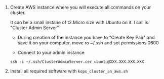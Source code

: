 1. Create AWS instance where you will execute all commands on your cluster.

    It can be a small instane of t2.Micro size with Ubuntu on it. I call is "Cluster Admin Server"

    * During creation of the instance you have to "Create Key Pair" and save it on your computer, move ro ~/.ssh and set permissions 0600
    
    * Connect to your admin instance
    
    ```
    ssh -i ~/.ssh/ClusterAdminServer.cer ubuntu@XXX.XXX.XXX.XXX
    ```

1. Install all required software with `kops_cluster_on_aws.sh`